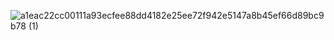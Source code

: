 ![a1eac22cc00111a93ecfee88dd4182e25ee72f942e5147a8b45ef66d89bc9b78 (1)](https://github.com/user-attachments/assets/c4264b43-dd13-477a-9aed-19403743c21d)

